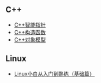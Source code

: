 ## C++
-   [C++智能指针](./C++/C++智能指针：shared_ptr和weak_ptr.md)
-   [C++构造函数](./C++/C++构造函数：默认构造和拷贝构造.md)
-   [C++对象模型](./C++/C++对象模型：对象内存布局.md)

## Linux
-   [Linux小白从入门到熟练（基础篇）](./Linux/Linux小白从入门到熟练（基础篇）.md)

